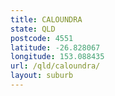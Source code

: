 ```yaml
---
title: CALOUNDRA
state: QLD
postcode: 4551
latitude: -26.828067
longitude: 153.088435
url: /qld/caloundra/
layout: suburb
---
```

